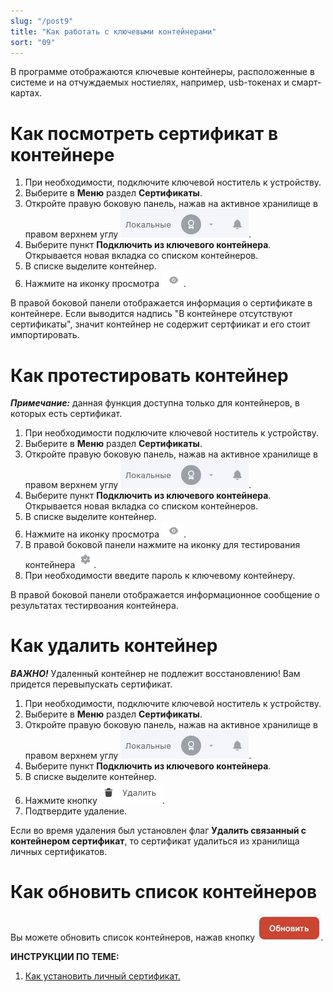 ```yaml
---
slug: "/post9"
title: "Как работать с ключевыми контейнерами"
sort: "09"
---
```


В программе отображаются ключевые контейнеры, расположенные в системе и на отчуждаемых ностиелях, например, usb-токенах и смарт-картах.

# Как посмотреть сертификат в контейнере

1. При необходимости, подключите ключевой ноститель к устройству.
2. Выберите в **Меню** раздел **Сертификаты**.
3. Откройте правую боковую панель, нажав на активное хранилище в правом верхнем углу ![select-store-button.jpg](./images/select-store-button.jpg "Активное хранилище сертификатов").
4. Выберите  пункт **Подключить из ключевого контейнера**.  
   Открывается новая вкладка со списком контейнеров.
5. В списке выделите контейнер.
6. Нажмите на иконку просмотра ![view-icon.png](./images/view-icon.png).

В правой боковой панели отображается информация о сертификате в контейнере. Если выводится надпись "В контейнере отсутствуют сертификаты", значит контейнер не содержит сертфиикат и его стоит импортировать.

# Как протестировать контейнер

***Примечание:*** данная функция доступна только для контейнеров, в которых есть сертификат.

1. При необходимости подключите ключевой ноститель к устройству.
2. Выберите в **Меню** раздел **Сертификаты**.
3. Откройте правую боковую панель, нажав на активное хранилище в правом верхнем углу ![select-store-button.jpg](./images/select-store-button.jpg "Активное хранилище сертификатов").
4. Выберите  пункт **Подключить из ключевого контейнера**.  
   Открывается новая вкладка со списком контейнеров.
5. В списке выделите контейнер.
6. Нажмите на иконку просмотра ![view-icon.png](./images/view-icon.png).
7. В правой боковой панели нажмите на иконку для тестирования контейнера ![test-cert-icon.jpg](./images/test-cert-icon.jpg "Протестировать").
8. При необходимости введите пароль к ключевому контейнеру.

В правой боковой панели отображается информационное сообщение о результатах тестирвоания контейнера.

# Как удалить контейнер

***ВАЖНО!*** Удаленный контейнер не подлежит восстановлению! Вам придется перевыпускать сертификат.

1. При необходимости, подключите ключевой ноститель к устройству.
2. Выберите в **Меню** раздел **Сертификаты**.
3. Откройте правую боковую панель, нажав на активное хранилище в правом верхнем углу ![select-store-button.jpg](./images/select-store-button.jpg "Активное хранилище сертификатов").
4. Выберите  пункт **Подключить из ключевого контейнера**.
5. В списке выделите контейнер.
6. Нажмите кнопку  ![delete-button.jpg](./images/delete-button.jpg "Удалить").
7. Подтвердите удаление.

Если во время удаления был установлен флаг **Удалить связанный с контейнером сертификат**, то сертификат удалиться из хранилища личных сертификатов.

# Как обновить список контейнеров

Вы можете обновить список контейнеров, нажав кнопку ![reload-button.jpg](./images/reload-button.jpg "Обновить"). 

**ИНСТРУКЦИИ ПО ТЕМЕ:**   
1. [Как установить личный сертификат.](https://docs.cryptoarm.ru/05-v3.0-Beta/005-certs/import-my-cert)  
